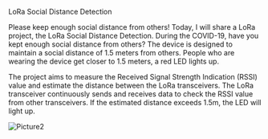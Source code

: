 LoRa Social Distance Detection

Please keep enough social distance from others!
Today, I will share a LoRa project, the LoRa Social Distance Detection.
During the COVID-19, have you kept enough social distance from others?
The device is designed to maintain a social distance of 1.5 meters from others. People who are wearing the device get closer to 1.5 meters, a red LED lights up.

The project aims to measure the Received Signal Strength Indication (RSSI) value and estimate the distance between the LoRa transceivers. The LoRa transceiver continuously sends and receives data to check the RSSI value from other transceivers. If the estimated distance exceeds 1.5m, the LED will light up.

![Picture2](https://user-images.githubusercontent.com/106225286/178451435-48808f5e-77b3-4659-a92e-465a141c598d.png)
